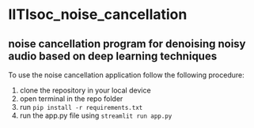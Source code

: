 # IITIsoc_noise_cancellation
## noise cancellation program for denoising noisy audio based on deep learning techniques
To use the noise cancellation application follow the following procedure:
1. clone the repository in your local device
2. open terminal in the repo folder
3. run `pip install -r requirements.txt`
4. run the app.py file using `streamlit run app.py`

 
